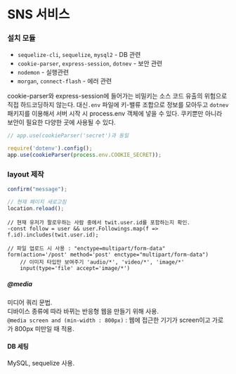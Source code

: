 # SNS 서비스

### 설치 모듈
+ `sequelize-cli`, `sequelize`, `mysql2` - DB 관련
+ `cookie-parser`, `express-session`, `dotnev` - 보안 관련
+ `nodemon` - 실행관련
+ `morgan`, `connect-flash` - 에러 관련

cookie-parser와 express-session에 들어가는 비밀키는 소스 코드 유출의 위험으로 직접 하드코딩하지 않는다.
대신`.env` 파일에 키-밸류 조합으로 정보를 모아두고
`dotnev` 패키지를 이용해서 서버 시작 시 process.env 객체에 넣을 수 있다.
쿠키뿐만 아니라 보안이 필요한 다양한 곳에 사용될 수 있다.
```javascript
// app.use(cookieParser('secret')과 동일

require('dotenv').config();
app.use(cookieParser(process.env.COOKIE_SECRET));
```

### layout 제작
```javascript
confirm("message");

// 현재 페이지 새로고침
location.reload();
```
```jade
// 현재 유저가 팔로우하는 사람 중에서 twit.user.id를 포함하는지 확인.
-const follow = user && user.Followings.map(f => f.id).includes(twit.user.id);

// 파일 업로드 시 사용 : "enctype=multipart/form-data"
form(action='/post' method='post' enctype="multipart/form-data")
    // 이미지 타입만 보여주기 'audio/*', 'video/*', 'image/*'
    input(type='file' accept='image/*')
```

##### @media
미디어 쿼리 문법.  
디바이스 종류에 따라 바뀌는 반응형 웹을 만들기 위해 사용.  
`@media screen and (min-width : 800px)` : 웹에 접근한 기기가 screen이고 가로가 800px 미만일 때 적용.

#### DB 세팅
MySQL, sequelize 사용.  
